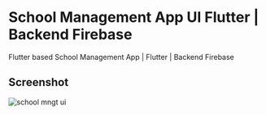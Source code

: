 # School Management App UI Flutter | Backend Firebase

Flutter based School Management App | Flutter | Backend Firebase

## Screenshot

![school mngt ui](https://user-images.githubusercontent.com/54774962/102515635-ff363b80-40b3-11eb-82e7-8b3872815ce1.png)


